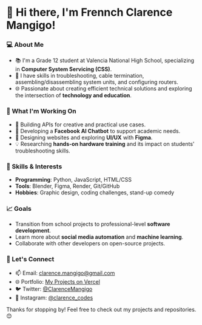 # 👋 Hi there, I'm Frennch Clarence Mangigo!

### 💻 About Me
- 📚 I'm a Grade 12 student at Valencia National High School, specializing in **Computer System Servicing (CSS)**.
- 🔧 I have skills in troubleshooting, cable termination, assembling/disassembling system units, and configuring routers.
- 🌐 Passionate about creating efficient technical solutions and exploring the intersection of **technology and education**.

### 🎯 What I'm Working On
- 🚀 Building APIs for creative and practical use cases.
- 🤖 Developing a **Facebook AI Chatbot** to support academic needs.
- 🎨 Designing websites and exploring **UI/UX** with **Figma**.
- 💡 Researching **hands-on hardware training** and its impact on students' troubleshooting skills.

### 🌟 Skills & Interests
- **Programming**: Python, JavaScript, HTML/CSS
- **Tools**: Blender, Figma, Render, Git/GitHub
- **Hobbies**: Graphic design, coding challenges, stand-up comedy

### 📈 Goals
- Transition from school projects to professional-level **software development**.
- Learn more about **social media automation** and **machine learning**.
- Collaborate with other developers on open-source projects.

### 🔗 Let's Connect
- 📫 Email: clarence.mangigo@gmail.com
- 🌐 Portfolio: [My Projects on Vercel](https://portfolio-new-atu.pages.dev)
- 🐦 Twitter: [@ClarenceMangigo](https://twitter.com/FrenchClarence4)
- 📸 Instagram: [@clarence_codes](https://instagram.com/frenchmangigo)

Thanks for stopping by! Feel free to check out my projects and repositories. 😊
